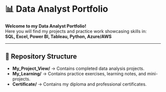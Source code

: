 # 📊 Data Analyst Portfolio  

**Welcome to my Data Analyst Portfolio!**  
Here you will find my projects and practice work showcasing skills in:  
**SQL, Excel, Power BI, Tableau, Python, Azure/AWS**

---
## 📁 Repository Structure  

- **My_Project_View/** → Contains completed data analysis projects.  
- **My_Learning/** → Contains practice exercises, learning notes, and mini-projects.  
- **Certificate/** → Contains my diploma and professional certificates.
